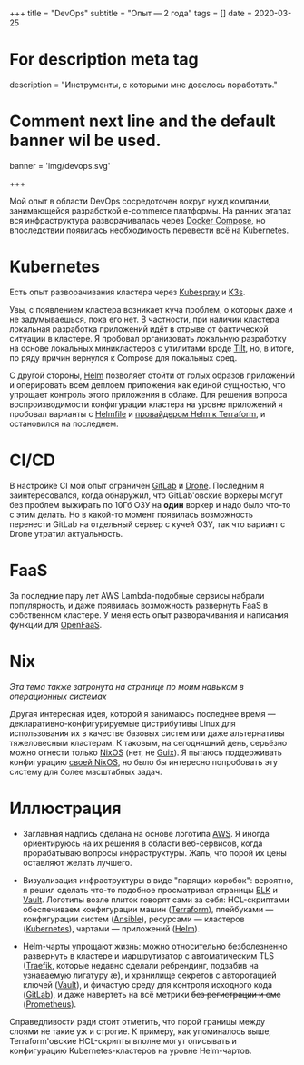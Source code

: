 +++
title = "DevOps"
subtitle = "Опыт — 2 года"
tags = []
date = 2020-03-25

# For description meta tag
description = "Инструменты, с которыми мне довелось поработать."

# Comment next line and the default banner wil be used.
banner = 'img/devops.svg'

+++

Мой опыт в области DevOps сосредоточен вокруг нужд компании, занимающейся разработкой e-commerce платформы. На ранних этапах вся инфраструктура разворачивалась через [Docker Compose](https://docs.docker.com/compose/), но впоследствии появилась необходимость перевести всё на [Kubernetes](https://kubernetes.io/).

# Kubernetes

Есть опыт разворачивания кластера через [Kubespray](https://kubespray.io/) и [K3s](https://k3s.io/).

Увы, с появлением кластера возникает куча проблем, о которых даже и не задумываешься, пока его нет. В частности, при наличии кластера локальная разработка приложений идёт в отрыве от фактической ситуации в кластере. Я пробовал организовать локальную разработку на основе локальных миникластеров с утилитами вроде [Tilt](https://tilt.dev/), но, в итоге, по ряду причин вернулся к Compose для локальных сред.

С другой стороны, [Helm](https://helm.sh/) позволяет отойти от голых образов приложений и оперировать всем деплоем приложения как единой сущностью, что упрощает контроль этого приложения в облаке. Для решения вопроса воспроизводимости конфигурации кластера на уровне приложений я пробовал варианты с [Helmfile](https://github.com/roboll/helmfile) и [провайдером Helm к Terraform](https://registry.terraform.io/providers/hashicorp/helm/latest/docs), и остановился на последнем.

# CI/CD

В настройке CI мой опыт ограничен [GitLab](https://docs.gitlab.com/ee/ci/) и [Drone](https://www.drone.io/). Последним я заинтересовался, когда обнаружил, что GitLab'овские воркеры могут без проблем выжирать по 10Гб ОЗУ на **один** воркер и надо было что-то с этим делать. Но в какой-то момент появилась возможность перенести GitLab на отдельный сервер с кучей ОЗУ, так что вариант с Drone утратил актуальность.

# FaaS

За последние пару лет AWS Lambda-подобные сервисы набрали популярность, и даже появилась возможность развернуть FaaS в собственном кластере. У меня есть опыт разворачивания и написания функций для [OpenFaaS](https://www.openfaas.com/).

# Nix

*Эта тема также затронута на странице по моим навыкам в операционных системах*

Другая интересная идея, которой я занимаюсь последнее время — декларативно-конфигурируемые дистрибутивы Linux для использования их в качестве базовых систем или даже альтернативы тяжеловесным кластерам. К таковым, на сегодняшний день, серьёзно можно отнести только [NixOS](https://nixos.org/) (нет, не [Guix](https://guix.gnu.org/)). Я пытаюсь поддерживать конфигурацию [своей NixOS](https://git.sr.ht/~alekfed/nix-config/tree), но было бы интересно попробовать эту систему для более масштабных задач.

# Иллюстрация

- Заглавная надпись сделана на основе логотипа [AWS](https://aws.amazon.com/). Я иногда ориентируюсь на их решения в области веб-сервисов, когда прорабатываю вопросы инфраструктуры. Жаль, что порой их цены оставляют желать лучшего.

- Визуализация инфраструктуры в виде "парящих коробок": вероятно, я решил сделать что-то подобное просматривая страницы [ELK](https://www.elastic.co/what-is/elk-stack) и [Vault](https://www.hashicorp.com/products/vault). Логотипы возле плиток говорят сами за себя: HCL-скриптами обеспечиваем конфигурации машин ([Terraform](https://www.terraform.io/)), плейбуками — конфигурации систем ([Ansible](https://www.ansible.com/)), ресурсами — кластеров ([Kubernetes](https://kubernetes.io/)), чартами — приложений ([Helm](https://helm.sh/)).

- Helm-чарты упрощают жизнь: можно относительно безболезненно развернуть в кластере и маршрутизатор с автоматическим TLS ([Traefik](https://traefik.io/traefik/), которые недавно сделали ребрендинг, подзабив на узнаваемую лигатуру æ), и хранилище секретов с авторотацией ключей ([Vault](https://www.hashicorp.com/products/vault)), и фичастую среду для контроля исходного кода ([GitLab](https://gitlab.com/)), и даже навертеть на всё метрики ~~без регистрации и смс~~ ([Prometheus](https://prometheus.io/)).

Справедливости ради стоит отметить, что порой границы между слоями не такие уж и строгие. К примеру, как упоминалось выше, Terraform'овские HCL-скрипты вполне могут описывать и конфигурацию Kubernetes-кластеров на уровне Helm-чартов.
